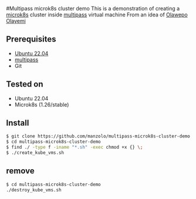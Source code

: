 #Multipass microk8s cluster demo
This is a demonstration of creating a [microk8s](https://microk8s.io) cluster inside [multipass](https://multipass.run/) virtual machine
From an idea of [Olawepo Olayemi](https://sejuba.medium.com/installing-kubernetes-microk8-cluster-on-multipass-vms-59978830692d)

## Prerequisites
* [Ubuntu 22.04](https://ubuntu.com/download)
* [multipass](https://multipass.run/)
* Git

## Tested on
* Ubuntu 22.04 
* Microk8s (1.26/stable)

## Install
```bash
$ git clone https://github.com/manzolo/multipass-microk8s-cluster-demo.git
$ cd multipass-microk8s-cluster-demo
$ find ./ -type f -iname "*.sh" -exec chmod +x {} \;
$ ./create_kube_vms.sh
```

## remove
```bash
$ cd multipass-microk8s-cluster-demo
./destroy_kube_vms.sh
```